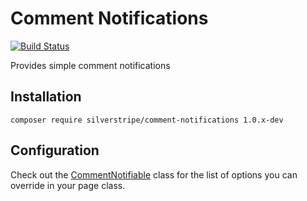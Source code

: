# Comment Notifications

[![Build Status](https://secure.travis-ci.org/silverstripe/comment-notifications.png?branch=master)](http://travis-ci.org/silverstripe/comment-notifications)

Provides simple comment notifications

## Installation

```
composer require silverstripe/comment-notifications 1.0.x-dev
```

## Configuration

Check out the [CommentNotifiable](code/CommentNotifiable.php) class for the list of options you can
override in your page class.
